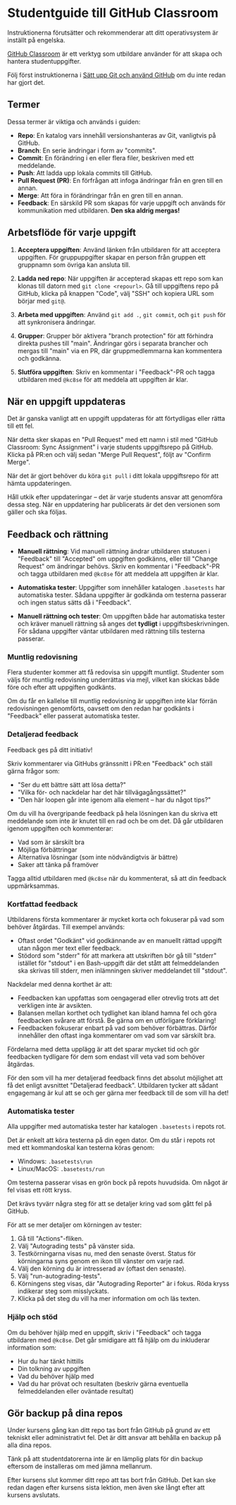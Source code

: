 # Studentguide till GitHub Classroom

Instruktionerna förutsätter och rekommenderar att ditt operativsystem är inställt på engelska.

[GitHub Classroom][1] är ett verktyg som utbildare använder för att skapa och hantera studentuppgifter.

Följ först instruktionerna i [Sätt upp Git och använd GitHub][2] om du inte redan har gjort det.

## Termer

Dessa termer är viktiga och används i guiden:

- **Repo**: En katalog vars innehåll versionshanteras av Git, vanligtvis på GitHub.
- **Branch**: En serie ändringar i form av "commits".
- **Commit**: En förändring i en eller flera filer, beskriven med ett meddelande.
- **Push**: Att ladda upp lokala commits till GitHub.
- **Pull Request (PR)**: En förfrågan att infoga ändringar från en gren till en annan.
- **Merge**: Att föra in förändringar från en gren till en annan.
- **Feedback**: En särskild PR som skapas för varje uppgift och används för kommunikation med utbildaren. **Den ska aldrig mergas!**

## Arbetsflöde för varje uppgift

1. **Acceptera uppgiften**: Använd länken från utbildaren för att acceptera uppgiften. För gruppuppgifter skapar en person från gruppen ett gruppnamn som övriga kan ansluta till.

2. **Ladda ned repo**: När uppgiften är accepterad skapas ett repo som kan klonas till datorn med `git clone <repourl>`. Gå till uppgiftens repo på GitHub, klicka på knappen "Code", välj "SSH" och kopiera URL som börjar med `git@`.

3. **Arbeta med uppgiften**: Använd `git add .`, `git commit`, och `git push` för att synkronisera ändringar.

4. **Grupper**: Grupper bör aktivera "branch protection" för att förhindra direkta pushes till "main". Ändringar görs i separata brancher och mergas till "main" via en PR, där gruppmedlemmarna kan kommentera och godkänna.

5. **Slutföra uppgiften**: Skriv en kommentar i "Feedback"-PR och tagga utbildaren med `@kc8se` för att meddela att uppgiften är klar.

## När en uppgift uppdateras

Det är ganska vanligt att en uppgift uppdateras för att förtydligas eller rätta till ett fel.

När detta sker skapas en "Pull Request" med ett namn i stil med "GitHub Classroom: Sync Assignment" i varje students uppgiftsrepo på GitHub. Klicka på PR:en och välj sedan "Merge Pull Request", följt av "Confirm Merge".

När det är gjort behöver du köra `git pull` i ditt lokala uppgiftsrepo för att hämta uppdateringen.

Håll utkik efter uppdateringar – det är varje students ansvar att genomföra dessa steg. När en uppdatering har publicerats är det den versionen som gäller och ska följas.

## Feedback och rättning

- **Manuell rättning**: Vid manuell rättning ändrar utbildaren statusen i "Feedback" till "Accepted" om uppgiften godkänns, eller till "Change Request" om ändringar behövs. Skriv en kommentar i "Feedback"-PR och tagga utbildaren med `@kc8se` för att meddela att uppgiften är klar.

- **Automatiska tester**: Uppgifter som innehåller katalogen `.basetests` har automatiska tester. Sådana uppgifter är godkända om testerna passerar och ingen status sätts då i "Feedback".

- **Manuell rättning och tester**: Om uppgiften både har automatiska tester och kräver manuell rättning så anges det **tydligt** i uppgiftsbeskrivningen. För sådana uppgifter väntar utbildaren med rättning tills testerna passerar.

### Muntlig redovisning

Flera studenter kommer att få redovisa sin uppgift muntligt. Studenter som väljs för muntlig redovisning underrättas via mejl, vilket kan skickas både före och efter att uppgiften godkänts.

Om du får en kallelse till muntlig redovisning är uppgiften inte klar förrän redovisningen genomförts, oavsett om den redan har godkänts i "Feedback" eller passerat automatiska tester.

### Detaljerad feedback

Feedback ges på ditt initiativ!

Skriv kommentarer via GitHubs gränssnitt i PR:en "Feedback" och ställ gärna frågor som:

- "Ser du ett bättre sätt att lösa detta?"
- "Vilka för- och nackdelar har det här tillvägagångssättet?"
- "Den här loopen går inte igenom alla element – har du något tips?"

Om du vill ha övergripande feedback på hela lösningen kan du skriva ett meddelande som inte är knutet till en rad och be om det. Då går utbildaren igenom uppgiften och kommenterar:

- Vad som är särskilt bra
- Möjliga förbättringar
- Alternativa lösningar (som inte nödvändigtvis är bättre)
- Saker att tänka på framöver

Tagga alltid utbildaren med `@kc8se` när du kommenterat, så att din feedback uppmärksammas.

### Kortfattad feedback

Utbildarens första kommentarer är mycket korta och fokuserar på vad som behöver åtgärdas. Till exempel används:

- Oftast ordet "Godkänt" vid godkännande av en manuellt rättad uppgift utan någon mer text eller feedback.
- Stödord som "stderr" för att markera att utskriften bör gå till "stderr" istället för "stdout" i en Bash-uppgift där det stått att felmeddelanden ska skrivas till stderr, men inlämningen skriver meddelandet till "stdout".

Nackdelar med denna korthet är att:

- Feedbacken kan uppfattas som oengagerad eller otrevlig trots att det verkligen inte är avsikten.
- Balansen mellan korthet och tydlighet kan ibland hamna fel och göra feedbacken svårare att förstå. Be gärna om en utförligare förklaring!
- Feedbacken fokuserar enbart på vad som behöver förbättras. Därför innehåller den oftast inga kommentarer om vad som var särskilt bra.

Fördelarna med detta upplägg är att det sparar mycket tid och gör feedbacken tydligare för dem som endast vill veta vad som behöver åtgärdas.

För den som vill ha mer detaljerad feedback finns det absolut möjlighet att få det enligt avsnittet "Detaljerad feedback". Utbildaren tycker att sådant engagemang är kul att se och ger gärna mer feedback till de som vill ha det!

### Automatiska tester

Alla uppgifter med automatiska tester har katalogen `.basetests` i repots rot.

Det är enkelt att köra testerna på din egen dator. Om du står i repots rot med ett kommandoskal kan testerna köras genom:

- Windows: `.basetests\run`
- Linux/MacOS: `.basetests/run`

Om testerna passerar visas en grön bock på repots huvudsida. Om något är fel visas ett rött kryss.

Det krävs tyvärr några steg för att se detaljer kring vad som gått fel på GitHub.

För att se mer detaljer om körningen av tester:

1. Gå till "Actions"-fliken.
2. Välj "Autograding tests" på vänster sida.
3. Testkörningarna visas nu, med den senaste överst. Status för körningarna syns genom en ikon till vänster om varje rad.
4. Välj den körning du är intresserad av (oftast den senaste).
5. Välj "run-autograding-tests".
6. Körningens steg visas, där "Autograding Reporter" är i fokus. Röda kryss indikerar steg som misslyckats.
7. Klicka på det steg du vill ha mer information om och läs texten.

### Hjälp och stöd

Om du behöver hjälp med en uppgift, skriv i "Feedback" och tagga utbildaren med `@kc8se`. Det går smidigare att få hjälp om du inkluderar information som:

- Hur du har tänkt hittills
- Din tolkning av uppgiften
- Vad du behöver hjälp med
- Vad du har prövat och resultaten (beskriv gärna eventuella felmeddelanden eller oväntade resultat)

## Gör backup på dina repos

Under kursens gång kan ditt repo tas bort från GitHub på grund av ett tekniskt eller administrativt fel. Det är ditt ansvar att behålla en backup på alla dina repos.

Tänk på att studentdatorerna inte är en lämplig plats för din backup eftersom de installeras om med jämna mellanrum.

Efter kursens slut kommer ditt repo att tas bort från GitHub. Det kan ske redan dagen efter kursens sista lektion, men även ske långt efter att kursens avslutats.

[1]: https://classroom.github.com/
[2]: https://github.com/nackc8/kursmaterial/blob/main/shared/satt-upp-git-och-anvand-github.md
